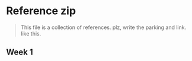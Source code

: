 # Reference zip

> This file is a collection of references.
> plz, write the parking and link.
> like this. 

## Week 1
[]()
[]()